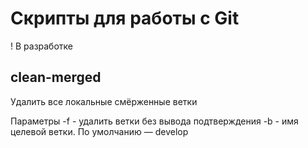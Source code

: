 # Скрипты для работы с Git

! В разработке

## clean-merged

Удалить все локальные смёрженные ветки

Параметры
-f - удалить ветки без вывода подтверждения
-b - имя целевой ветки. По умолчанию — develop

